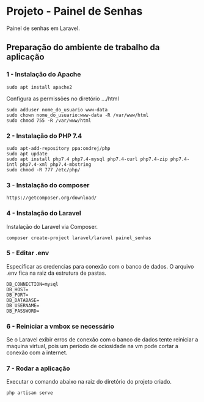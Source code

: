 # Projeto - Painel de Senhas
Painel de senhas em Laravel.

## Preparação do ambiente de trabalho da aplicação

### 1 - Instalação do Apache
```
sudo apt install apache2
```
Configura as permissões no diretório .../html
```
sudo adduser nome_do_usuario www-data
sudo chown nome_do_usuario:www-data -R /var/www/html
sudo chmod 755 -R /var/www/html
```

### 2 - Instalação do PHP 7.4
```
sudo apt-add-repository ppa:ondrej/php
sudo apt update
sudo apt install php7.4 php7.4-mysql php7.4-curl php7.4-zip php7.4-intl php7.4-xml php7.4-mbstring 
sudo chmod -R 777 /etc/php/ 
```

### 3 - Instalação do composer
```
https://getcomposer.org/download/
```

### 4 - Instalação do Laravel
Instalação do Laravel via Composer.
```
composer create-project laravel/laravel painel_senhas
```

### 5 - Editar .env
Especificar as credencias para conexão com o banco de dados. O arquivo .env fica na raiz da estrutura de pastas. 
```
DB_CONNECTION=mysql
DB_HOST=
DB_PORT=
DB_DATABASE=
DB_USERNAME=
DB_PASSWORD=
```

### 6 - Reiniciar a vmbox se necessário
Se o Laravel exibir erros de conexão com o banco de dados tente reiniciar a maquina virtual, pois um período de ociosidade na vm pode cortar a conexão com a internet. 

### 7 - Rodar a aplicação 
Executar o comando abaixo na raiz do diretório do projeto criado.
```
php artisan serve
```

